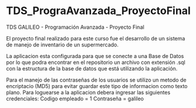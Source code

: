 # TDS_PrograAvanzada_ProyectoFinal
TDS GALILEO - Programación Avanzada - Proyecto Final

El proyecto final realizado para este curso fue el desarrollo de un sistema de manejo de inventario de un supermercado.

La aplicacion esta configurada para que se conecte a una Base de Datos por lo que podra encontrar en el repositorio un archivo con extensión .sql con la estructura de la base de datos que está utilizando la aplicación.

Para el manejo de las contraseñas de los usuarios se utilizo un metodo de encriptacio (MD5) para evitar guardar este tipo de informacion como texto plano. Para loguearse a la aplicacion debera ingresar las siguientes credenciales:
    Codigo empleado = 1
    Contraseña = galileo


